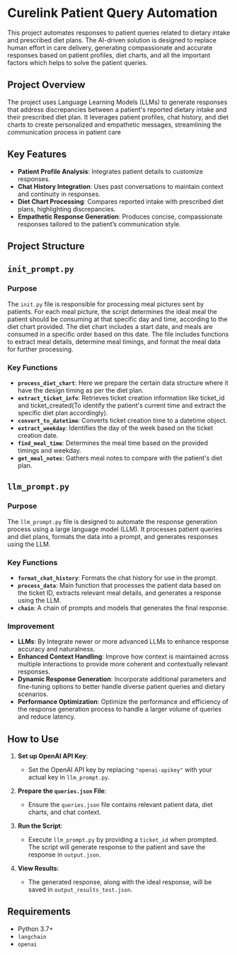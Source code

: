 # Curelink Patient Query Automation
This project automates responses to patient queries related to dietary intake and prescribed diet plans. The AI-driven solution is designed to replace human effort in care delivery, generating compassionate and accurate responses based on patient profiles, diet charts, and all the important factors which helps to solve the patient queries.
## Project Overview
The project uses Language Learning Models (LLMs) to generate responses that address discrepancies between a patient's reported dietary intake and their prescribed diet plan. It leverages patient profiles, chat history, and diet charts to create personalized and empathetic messages, streamlining the communication process in patient care
## Key Features
- **Patient Profile Analysis**: Integrates patient details to customize responses.
- **Chat History Integration**: Uses past conversations to maintain context and continuity in responses.
- **Diet Chart Processing**: Compares reported intake with prescribed diet plans, highlighting discrepancies.
- **Empathetic Response Generation**: Produces concise, compassionate responses tailored to the patient’s communication style.
## Project Structure

## `init_prompt.py`

### Purpose
The `init.py` file is responsible for processing meal pictures sent by patients. For each meal picture, the script determines the ideal meal the patient should be consuming at that specific day and time, according to the diet chart provided. The diet chart includes a start date, and meals are consumed in a specific order based on this date. The file includes functions to extract meal details, determine meal timings, and format the meal data for further processing.

### Key Functions

- **`process_diet_chart`**: Here we prepare the certain data structure where it have the design timing as per the diet plan.
- **`extract_ticket_info`**: Retrieves ticket creation information like ticket_id and ticket_created(To identify the patient's current time and extract the specific diet plan accordingly).
- **`convert_to_datetime`**: Converts ticket creation time to a datetime object.
- **`extract_weekday`**: Identifies the day of the week based on the ticket creation date.
- **`find_meal_time`**: Determines the meal time based on the provided timings and weekday.
- **`get_meal_notes`**: Gathers meal notes to compare with the patient's diet plan.

## `llm_prompt.py`

### Purpose
The `llm_prompt.py` file is designed to automate the response generation process using a large language model (LLM). It processes patient queries and diet plans, formats the data into a prompt, and generates responses using the LLM.
### Key Functions

- **`format_chat_history`**: Formats the chat history for use in the prompt.
- **`process_data`**: Main function that processes the patient data based on the ticket ID, extracts relevant meal details, and generates a response using the LLM.
- **`chain`**: A chain of prompts and models that generates the final response.

### Improvement

- **LLMs**: By Integrate newer or more advanced LLMs to enhance response accuracy and naturalness.
- **Enhanced Context Handling**: Improve how context is maintained across multiple interactions to provide more coherent and contextually relevant responses.
- **Dynamic Response Generation**: Incorporate additional parameters and fine-tuning options to better handle diverse patient queries and dietary scenarios.
- **Performance Optimization**: Optimize the performance and efficiency of the response generation process to handle a larger volume of queries and reduce latency.
## How to Use

1. **Set up OpenAI API Key**:
   - Set the OpenAI API key by replacing `"openai-apikey"` with your actual key in `llm_prompt.py`.

2. **Prepare the `queries.json` File**:
   - Ensure the `queries.json` file contains relevant patient data, diet charts, and chat context.

3. **Run the Script**:
   - Execute `llm_prompt.py` by providing a `ticket_id` when prompted. The script will generate response to the patient and save the response in `output.json`.

4. **View Results**:
   - The generated response, along with the ideal response, will be saved in `output_results_test.json`.

## Requirements

- Python 3.7+
- `langchain`
- `openai`
